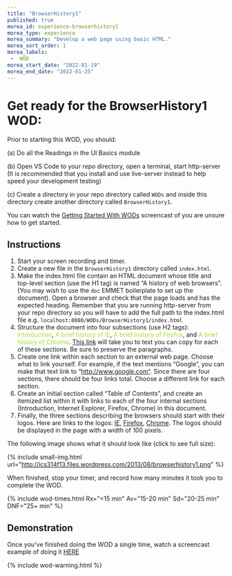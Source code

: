```yaml
---
title: "BrowserHistory1"
published: true
morea_id: experience-browserhistory1
morea_type: experience
morea_summary: "Develop a web page using basic HTML."
morea_sort_order: 1
morea_labels:
 -  WOD 
morea_start_date: "2022-01-19"
morea_end_date: "2022-01-25"
---
```

# Get ready for the BrowserHistory1 WOD:

Prior to starting this WOD, you should: 

(a) Do all the Readings in the UI Basics module

(b) Open VS Code to your repo directory, open a terminal, start http-server (It is recommended that you install and use live-server instead to help speed your development testing)

(c) Create a directory in your repo directory called `WODs` and inside this directory create another directory called `BrowserHistory1`. 

You can watch the [Getting Started With WODs](https://youtu.be/xzMVEJc6YQA) screencast of you are unsure how to get started.


## Instructions

  1. Start your screen recording and timer.
  2. Create a new file in the `BrowserHistory1` directory called `index.html`. 
  3. Make the index.html file contain an HTML document whose title and top-level section (use the H1 tag) is named “A history of web browsers”. (You may wish to use the `doc` EMMET boilerplate to set up the document). Open a browser and check that the page loads and has the expected heading. Remember that you are running http-server from your repo directory so you will have to add the full path to the index.html file e.g. `localhost:8080/WODs/BrowserHistory1/index.html`
  4. Structure the document into four subsections (use H2 tags): <font color="#a6e22e"> Introduction</font>, <font color="#a6e22e"> A brief history of IE</font>,<font color="#a6e22e"> A brief history of Firefox</font>, and <font color="#a6e22e"> A brief history of Chrome</font>. <a href="BrowswerHistory.txt" target="_blank">This link</a> will take you to text you can copy for each of these sections. Be sure to preserve the paragraphs.
  5. Create one link within each section to an external web page.  Choose what to link yourself. For example, if the text mentions “Google”, you can make that text link to “http://www.google.com“.  Since there are four sections, there should be four links total.  Choose a different link for each section.
  6. Create an initial section called “Table of Contents”, and create an itemized list within it with links to each of the four internal sections (Introduction, Internet Explorer, Firefox, Chrome) in this document.
  7. Finally, the three sections describing the browsers should start with their logos. Here are links to the logos: [IE](https://dport96.github.io/ITM352/morea/030.ui-basics/ie-logo.png), [Firefox](https://dport96.github.io/ITM352/morea/030.ui-basics/Mozilla_Firefox_logo.png), [Chrome](https://dport96.github.io/ITM352/morea/030.ui-basics/Google_Chrome_icon.svg).  The logos should be displayed in the page with a width of 100 pixels.

The following image shows what it should look like (click to see full size):

{% include small-img.html url="http://ics314f13.files.wordpress.com/2013/08/browserhistory1.png" %}

When finished, stop your timer, and record how many minutes it took you to complete the WOD. 

{% include wod-times.html Rx="<15 min" Av="15-20 min" Sd="20-25 min" DNF="25+ min" %}

## Demonstration

Once you've finished doing the WOD a single time, watch a screencast example of doing it [HERE](https://youtu.be/gThYPqpENdU)

{% include wod-warning.html %}